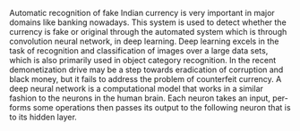 Automatic recognition of fake Indian currency is very
important in major domains like banking nowadays. This
system is used to detect whether the currency is fake or
original through the automated system which is through
convolution neural network, in deep learning. Deep learning
excels in the task of recognition and classification of images
over a large data sets, which is also primarily used in object
category recognition. In the recent demonetization drive may
be a step towards eradication of corruption and black money,
but it fails to address the problem of counterfeit currency. A
deep neural network is a computational model
that works in a similar fashion to the neurons in the human
brain. Each neuron takes an input, per- forms some
operations then passes its output to the following neuron that
is to its hidden layer.

